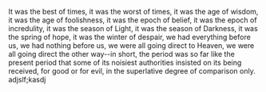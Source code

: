 It was the best of times, it was the worst of times, it was the age of wisdom, it was the age of foolishness, it was the epoch of belief, it was the epoch of incredulity, it was the season of Light, it was the season of Darkness, it was the spring of hope, it was the winter of despair, we had everything before us, we had nothing before us, we were all going direct to Heaven, we were all going direct the other way--in short, the period was so far like the present period that some of its noisiest authorities insisted on its being received, for good or for evil, in the superlative degree of comparison only.
adjslf;kasdj